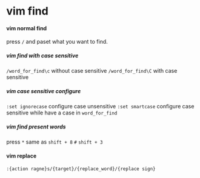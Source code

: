 
# vim find

#### vim normal find

press `/` and  paset what you want to find.

#####  vim find with case sensitive

`/word_for_find\c` without case sensitive
`/word_for_find\C` with case sensitive

#####  vim case sensitive configure

`:set ignorecase` configure case unsensitive
`:set smartcase` configure case sensitive while have a case in `word_for_find`

#####  vim find present words

press `*` same as `shift + 8` `#` `shift + 3`

####  vim replace

`:{action ragne}s/{target}/{replace_word}/{replace sign}`
